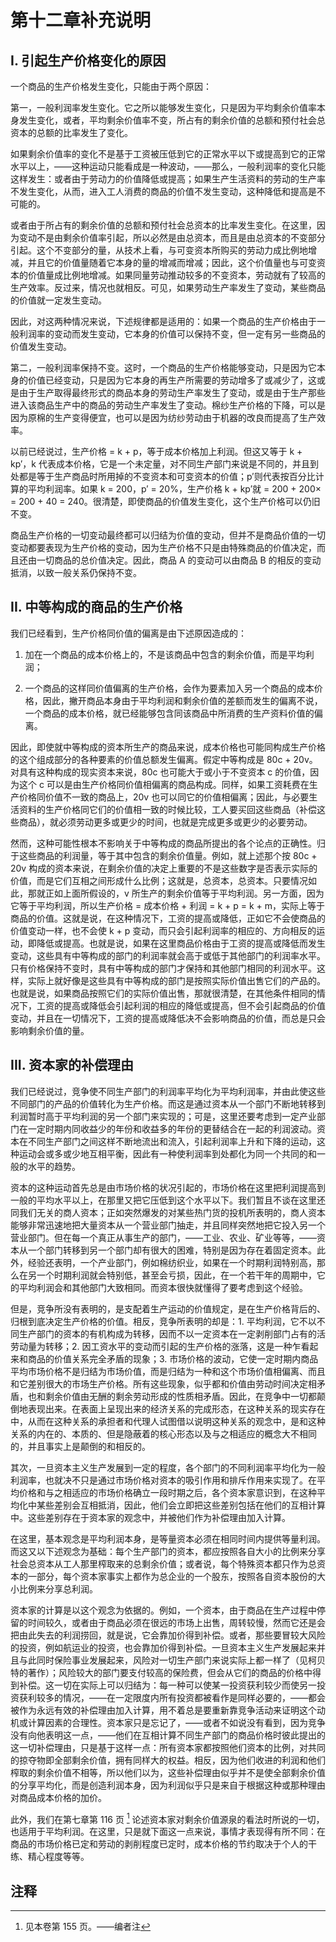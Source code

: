 # 第十二章补充说明

## I. 引起生产价格变化的原因

一个商品的生产价格发生变化，只能由于两个原因：

第一，一般利润率发生变化。它之所以能够发生变化，只是因为平均剩余价值率本身发生变化，或者，平均剩余价值率不变，所占有的剩余价值的总额和预付社会总资本的总额的比率发生了变化。

如果剩余价值率的变化不是基于工资被压低到它的正常水平以下或提高到它的正常水平以上，——这种运动只能看成是一种波动，——那么，一般利润率的变化只能这样发生：或者由于劳动力的价值降低或提高；如果生产生活资料的劳动的生产率不发生变化，从而，进入工人消费的商品的价值不发生变动，这种降低和提高是不可能的。

或者由于所占有的剩余价值的总额和预付社会总资本的比率发生变化。在这里，因为变动不是由剩余价值率引起，所以必然是由总资本，而且是由总资本的不变部分引起。这个不变部分的量，从技术上看，与可变资本所购买的劳动力成比例地增减，并且它的价值量随着它本身的量的增减而增减；因此，这个价值量也与可变资本的价值量成比例地增减。如果同量劳动推动较多的不变资本，劳动就有了较高的生产效率。反过来，情况也就相反。可见，如果劳动生产率发生了变动，某些商品的价值就一定发生变动。

因此，对这两种情况来说，下述规律都是适用的：如果一个商品的生产价格由于一般利润率的变动而发生变动，它本身的价值可以保持不变，但一定有另一些商品的价值发生变动。

第二，一般利润率保持不变。这时，一个商品的生产价格能够变动，只是因为它本身的价值已经变动，只是因为它本身的再生产所需要的劳动增多了或减少了，这或是由于生产取得最终形式的商品本身的劳动生产率发生了变动，或是由于生产那些进入该商品生产中的商品的劳动生产率发生了变动。棉纱生产价格的下降，可以是因为原棉的生产变得便宜，也可以是因为纺纱劳动由于机器的改良而提高了生产效率。

以前已经说过，生产价格 = k + p，等于成本价格加上利润。但这又等于 k + kp′，k 代表成本价格，它是一个未定量，对不同生产部门来说是不同的，并且到处都是等于生产商品时所用掉的不变资本和可变资本的价值；p′则代表按百分比计算的平均利润率。如果 k = 200，p′ = 20%，生产价格 k + kp′就 = 200 + 200× = 200 + 40 = 240。很清楚，即使商品的价值发生变化，这个生产价格可以仍旧不变。

商品生产价格的一切变动最终都可以归结为价值的变动，但并不是商品价值的一切变动都要表现为生产价格的变动，因为生产价格不只是由特殊商品的价值决定，而且还由一切商品的总价值决定。因此，商品 A 的变动可以由商品 B 的相反的变动抵消，以致一般关系仍保持不变。

## II. 中等构成的商品的生产价格

我们已经看到，生产价格同价值的偏离是由下述原因造成的：

1. 加在一个商品的成本价格上的，不是该商品中包含的剩余价值，而是平均利润；

2. 一个商品的这样同价值偏离的生产价格，会作为要素加入另一个商品的成本价格，因此，撇开商品本身由于平均利润和剩余价值的差额而发生的偏离不说，一个商品的成本价格，就已经能够包含同该商品中所消费的生产资料价值的偏离。

因此，即使就中等构成的资本所生产的商品来说，成本价格也可能同构成生产价格的这个组成部分的各种要素的价值总额发生偏离。假定中等构成是 80c + 20v。对具有这种构成的现实资本来说，80c 也可能大于或小于不变资本 c 的价值，因为这个 c 可以是由生产价格同价值相偏离的商品构成。同样，如果工资耗费在生产价格同价值不一致的商品上，20v 也可以同它的价值相偏离；因此，与必要生活资料的生产价格同它们的价值相一致的时候比较，工人要买回这些商品（补偿这些商品），就必须劳动更多或更少的时间，也就是完成更多或更少的必要劳动。

然而，这种可能性根本不影响关于中等构成的商品所提出的各个论点的正确性。归于这些商品的利润量，等于其中包含的剩余价值量。例如，就上述那个按 80c + 20v 构成的资本来说，在剩余价值的决定上重要的不是这些数字是否表示实际的价值，而是它们互相之间形成什么比例；这就是，总资本，总资本。只要情况如此，那就正如上面所假设的，v 所生产的剩余价值等于平均利润。另一方面，因为它等于平均利润，所以生产价格 = 成本价格 + 利润 = k + p = k + m，实际上等于商品的价值。这就是说，在这种情况下，工资的提高或降低，正如它不会使商品的价值变动一样，也不会使 k + p 变动，而只会引起利润率的相应的、方向相反的运动，即降低或提高。也就是说，如果在这里商品价格由于工资的提高或降低而发生变动，这些具有中等构成的部门的利润率就会高于或低于其他部门的利润率水平。只有价格保持不变时，具有中等构成的部门才保持和其他部门相同的利润水平。这样，实际上就好像是这些具有中等构成的部门是按照实际价值出售它们的产品的。也就是说，如果商品按照它们的实际价值出售，那就很清楚，在其他条件相同的情况下，工资的提高或降低会引起利润的相应的降低或提高，但不会引起商品的价值变动，并且在一切情况下，工资的提高或降低决不会影响商品的价值，而总是只会影响剩余价值的量。

## III. 资本家的补偿理由

我们已经说过，竞争使不同生产部门的利润率平均化为平均利润率，并由此使这些不同部门的产品的价值转化为生产价格。而这是通过资本从一个部门不断地转移到利润暂时高于平均利润的另一个部门来实现的；可是，这里还要考虑到一定产业部门在一定时期内同收益少的年份和收益多的年份的更替结合在一起的利润波动。资本在不同生产部门之间这样不断地流出和流入，引起利润率上升和下降的运动，这种运动会或多或少地互相平衡，因此有一种使利润率到处都化为同一个共同的和一般的水平的趋势。

资本的这种运动首先总是由市场价格的状况引起的，市场价格在这里把利润提高到一般的平均水平以上，在那里又把它压低到这个水平以下。我们暂且不谈在这里还同我们无关的商人资本；正如突然爆发的对某些热门货的投机所表明的，商人资本能够非常迅速地把大量资本从一个营业部门抽走，并且同样突然地把它投入另一个营业部门。但在每一个真正从事生产的部门，——工业、农业、矿业等等，——资本从一个部门转移到另一个部门却有很大的困难，特别是因为存在着固定资本。此外，经验还表明，一个产业部门，例如棉纺织业，如果在一个时期利润特别高，那么在另一个时期利润就会特别低，甚至会亏损，因此，在一个若干年的周期中，它的平均利润会和其他部门大致相同。而资本很快就懂得了要考虑到这个经验。

但是，竞争所没有表明的，是支配着生产运动的价值规定，是在生产价格背后的、归根到底决定生产价格的价值。相反，竞争所表明的却是：1. 平均利润，它不以不同生产部门的资本的有机构成为转移，因而不以一定资本在一定剥削部门占有的活劳动量为转移；2. 因工资水平的变动而引起的生产价格的涨落，这是一种乍看起来和商品的价值关系完全矛盾的现象；3. 市场价格的波动，它使一定时期内商品平均市场价格不是归结为市场价值，而是归结为一种和这个市场价值相偏离、而且和它差别很大的市场生产价格。所有这些现象，似乎都和价值由劳动时间决定相矛盾，也和剩余价值由无酬的剩余劳动形成的性质相矛盾。因此，在竞争中一切都颠倒地表现出来。在表面上呈现出来的经济关系的完成形态，在这种关系的现实存在中，从而在这种关系的承担者和代理人试图借以说明这种关系的观念中，是和这种关系的内在的、本质的、但是隐蔽着的核心形态以及与之相适应的概念大不相同的，并且事实上是颠倒的和相反的。

其次，一旦资本主义生产发展到一定的程度，各个部门的不同利润率平均化为一般利润率，也就决不只是通过市场价格对资本的吸引作用和排斥作用来实现了。在平均价格和与之相适应的市场价格确立一段时期之后，各个资本家意识到，在这种平均化中某些差别会互相抵消，因此，他们会立即把这些差别包括在他们的互相计算中。这些差别存在于资本家的观念中，并被他们作为补偿理由加入计算。

在这里，基本观念是平均利润本身，是等量资本必须在相同时间内提供等量利润。而这又以下述观念为基础：每个生产部门的资本，都应按照各自大小的比例来分享社会总资本从工人那里榨取来的总剩余价值；或者说，每个特殊资本都只作为总资本的一部分，每个资本家事实上都作为总企业的一个股东，按照各自资本股份的大小比例来分享总利润。

资本家的计算是以这个观念为依据的。例如，一个资本，由于商品在生产过程中停留的时间较久，或者由于商品必须在很远的市场上出售，周转较慢，然而它还是会把由此失去的利润捞回，就是说，它会靠加价得到补偿。或者，那些要冒较大风险的投资，例如航运业的投资，也会靠加价得到补偿。一旦资本主义生产发展起来并且与此同时保险事业发展起来，风险对一切生产部门来说实际上都一样了（见柯贝特的著作）；风险较大的部门要支付较高的保险费，但会从它们的商品的价格中得到补偿。这一切在实际上可以归结为：每一种可以使某一投资获利较少而使另一投资获利较多的情况，——在一定限度内所有投资都被看作是同样必要的，——都会被作为永远有效的补偿理由加入计算，用不着总是要重新靠竞争活动来证明这个动机或计算因素的合理性。资本家只是忘记了，——或者不如说没有看到，因为竞争没有向他表明这一点，——他们在互相计算不同生产部门的商品价格时彼此提出的这一切补偿理由，只是基于这样一点：所有资本家都按照他们资本的比例，对共同的掠夺物即全部剩余价值，拥有同样大的权益。相反，因为他们收进的利润和他们榨取的剩余价值不相等，所以他们以为，这些补偿理由似乎并不是使全部剩余价值的分享平均化，而是创造利润本身，因为利润似乎只是来自于根据这种或那种理由对商品成本价格的加价。

此外，我们在第七章第 116 页 [^1] 论述资本家对剩余价值源泉的看法时所说的一切，也适用于平均利润。在这里，只是就下面这一点来说，事情才表现得有所不同：在商品的市场价格已定和劳动的剥削程度已定时，成本价格的节约取决于个人的干练、精心程度等等。

## 注释

[^1]: 见本卷第 155 页。——编者注